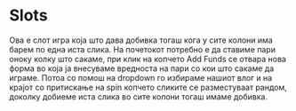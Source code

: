 # Slots
Ова е слот игра која  што дава добивка тогаш кога у сите колони има барем по една иста слика.
На почетокот потребно е да ставиме пари оноку колку што сакаме, при клик на копчето Add Funds се отвара нова форма во која ја внесуваме вредноста на пари со кои што сакаме да играме.
Потоа со помош на dropdown го избираме нашиот влог и на крајот со притискање на spin копчето сликите се разместуваат рандом, доколку добиеме иста слика во сите колони тогаш имаме добивка.

